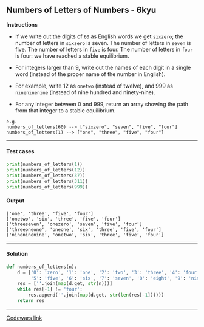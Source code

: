 ## Numbers of Letters of Numbers - 6kyu

**Instructions**

- If we write out the digits of `60` as English words we get `sixzero`; the number of letters in `sixzero` is seven. The number of letters in `seven` is five. The number of letters in `five` is four. The number of letters in `four` is four: we have reached a stable equilibrium.

- For integers larger than 9, write out the names of each digit in a single word (instead of the proper name of the number in English). 

- For example, write 12 as `onetwo` (instead of twelve), and 999 as `nineninenine` (instead of nine hundred and ninety-nine).

- For any integer between 0 and 999, return an array showing the path from that integer to a stable equilibrium.

```
e.g.
numbers_of_letters(60) --> ["sixzero", "seven", "five", "four"]
numbers_of_letters(1) --> ["one", "three", "five", "four"]
```

---

#### Test cases

```python
print(numbers_of_letters(1))
print(numbers_of_letters(12))
print(numbers_of_letters(37))
print(numbers_of_letters(311))
print(numbers_of_letters(999))
```

#### Output 

```
['one', 'three', 'five', 'four']
['onetwo', 'six', 'three', 'five', 'four']
['threeseven', 'onezero', 'seven', 'five', 'four']
['threeoneone', 'oneone', 'six', 'three', 'five', 'four']
['nineninenine', 'onetwo', 'six', 'three', 'five', 'four']
```

---

#### Solution

```python
def numbers_of_letters(n):
    d = {'0': 'zero', '1': 'one', '2': 'two', '3': 'three', '4': 'four', 
         '5': 'five', '6': 'six', '7': 'seven', '8': 'eight', '9': 'nine'}
    res = [''.join(map(d.get, str(n)))]
    while res[-1] != 'four': 
        res.append(''.join(map(d.get, str(len(res[-1])))))    
    return res
```

---

[Codewars link](https://www.codewars.com/kata/599febdc3f64cd21d8000117)
